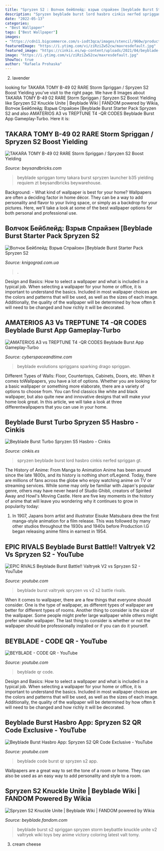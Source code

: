 ```yaml
---
title: "Spryzen S2 : Волчок бейблейд: взрыв спрайзен [beyblade Burst Starter Pack Spryzen S2"
description: "Spryzen beyblade burst lord hasbro cinkis nerfed spriggan gt"
date: "2022-05-13"
categories:
- "Best Wallpaper"
tags: ["Best Wallpaper"]
images:
- "https://cdn11.bigcommerce.com/s-iodt3qca/images/stencil/960w/products/478/921/s-l1600__15056.1536435889.jpg?c=2"
featuredImage: "https://i.ytimg.com/vi/ziRziZw52cw/maxresdefault.jpg"
featured_image: "https://cinkis.es/wp-content/uploads/2021/04/beyblade-burst-turbo-spryzen-s5-1-768x432.jpg"
image: "https://i.ytimg.com/vi/ziRziZw52cw/maxresdefault.jpg"
ShowToc: true
author: "Rafaela Prohaska"
---
```



2. lavender 

	

		
looking for TAKARA TOMY B-49 02 RARE Storm Spriggan / Spryzen S2 Boost Yielding you've visit to the right page. We have 8 Images about TAKARA TOMY B-49 02 RARE Storm Spriggan / Spryzen S2 Boost Yielding like Spryzen S2 Knuckle Unite | Beyblade Wiki | FANDOM powered by Wikia, Волчок Бейблейд: Взрыв Спрайзен [Beyblade Burst Starter Pack Spryzen S2 and also AMATERIOS A3 vs TREPTUNE T4 -QR CODES Beyblade Burst App Gameplay-Turbo. Here it is:
		
    
## TAKARA TOMY B-49 02 RARE Storm Spriggan / Spryzen S2 Boost Yielding

<img loading=lazy src="https://cdn11.bigcommerce.com/s-iodt3qca/images/stencil/960w/products/478/921/s-l1600__15056.1536435889.jpg?c=2" onerror="this.onerror=null;this.src='https://tse3.mm.bing.net/th?id=OIP.BFWxv5XWT63AD7-WZByiNAHaJf&amp;pid=15.1';" alt="TAKARA TOMY B-49 02 RARE Storm Spriggan / Spryzen S2 Boost Yielding">

_Source: beysandbricks.com_

>beyblade spriggan tomy takara burst spryzen launcher b35 yielding requiem zt beysandbricks beywarehouse. 

	

Background: - What kind of wallpaper is best for your home?
Wallpapers are often a deciding factor in home décor. They can be a way to add personality and flavor to your living space, or simply as a backdrop for your pictures. Here, we'll take a look at some of the best wallpaper options for both personal and professional use.

    
## Волчок Бейблейд: Взрыв Спрайзен [Beyblade Burst Starter Pack Spryzen S2

<img loading=lazy src="http://www.knigograd.com.ua/images/detailed/Beyblade_Burst_Starter_Pack_Spryzen_S2!.jpg" onerror="this.onerror=null;this.src='https://tse1.mm.bing.net/th?id=OIP.ISPrgigVAFVHcPHU_JMhpwHaJd&amp;pid=15.1';" alt="Волчок Бейблейд: Взрыв Спрайзен [Beyblade Burst Starter Pack Spryzen S2">

_Source: knigograd.com.ua_

>. 

	

Design and Basics: How to select a wallpaper and what is included in a typical job.
When selecting a wallpaper for your home or office, it is important to understand the basics. Included in most wallpaper choices are the colors and patterns that will be used, as well as the sizes of each image. Additionally, the quality of the wallpaper will be determined by how often it will need to be changed and how richly it will be decorated.

    
## AMATERIOS A3 Vs TREPTUNE T4 -QR CODES Beyblade Burst App Gameplay-Turbo

<img loading=lazy src="https://i.ytimg.com/vi/ziRziZw52cw/maxresdefault.jpg" onerror="this.onerror=null;this.src='https://tse2.mm.bing.net/th?id=OIP.axGo0YQvTOlKcJiWVyPMLAHaEK&amp;pid=15.1';" alt="AMATERIOS A3 vs TREPTUNE T4 -QR CODES Beyblade Burst App Gameplay-Turbo">

_Source: cyberspaceandtime.com_

>beyblade evolutions spriggans sparking drago spriggan. 

	

Different Types of Walls: Floor, Countertops, Cabinets, Doors, etc.
When it comes toWallpapers, you have a lot of options. Whether you are looking for a basic wallpaper or something more elaborate, there are a variety of options to choose from. You can find classics like white and black wallpaper, but also quite new and innovative designs that will make your home look great. In this article, we will take a look at three differentwallpapers that you can use in your home.

    
## Beyblade Burst Turbo Spryzen S5 Hasbro - Cinkis

<img loading=lazy src="https://cinkis.es/wp-content/uploads/2021/04/beyblade-burst-turbo-spryzen-s5-1-768x432.jpg" onerror="this.onerror=null;this.src='https://tse1.mm.bing.net/th?id=OIP.e4OSgNUeYrBTTqUDJFqV3wHaEK&amp;pid=15.1';" alt="Beyblade Burst Turbo Spryzen S5 Hasbro - Cinkis">

_Source: cinkis.es_

>spryzen beyblade burst lord hasbro cinkis nerfed spriggan gt. 

	

The History of Anime: From Manga to Animation
Anime has been around since the late 1800s, and its history is nothing short ofLegend. Today, there are millions of fans across the globe who enjoy watching anime on TV or streaming services. While some may only be familiar with Japan's popular genre, others may have never heard of Studio Ghibli, creators of Spirited Away and Howl's Moving Castle. Here are five key moments in the history of anime that will leave you wondering why it continues to grow in popularity today:
1) In 1907, Japans born artist and illustrator Eisuke Matsubara drew the first manga-style animation for a film release. This was followed by many other studios throughout the 1930s and 1940s before Production I.G began releasing anime films in earnest in 1954.

    
## EPIC RIVALS Beyblade Burst Battle!! Valtryek V2 Vs Spryzen S2 - YouTube

<img loading=lazy src="https://i.ytimg.com/vi/fk41mhRpvls/maxresdefault.jpg" onerror="this.onerror=null;this.src='https://tse4.mm.bing.net/th?id=OIP.OZ9rSeRWbNTOtFbW0AmeLwHaEK&amp;pid=15.1';" alt="EPIC RIVALS Beyblade Burst Battle!! Valtryek V2 vs Spryzen S2 - YouTube">

_Source: youtube.com_

>beyblade burst valtryek spryzen vs v2 s2 battle rivals. 

	

When it comes to wallpaper, there are a few things that everyone should consider. One is the type of wallpaper, as different types of wallpaper are better for different types of rooms. Another thing to consider is the size of the wallpaper. Some people might prefer large wallpaper while others might prefer smaller wallpaper. The last thing to consider is whether or not the wallpaper should be professionally installed or if you can do it yourself.

    
## BEYBLADE - CODE QR - YouTube

<img loading=lazy src="https://i.ytimg.com/vi/1NMoUHoCdEE/maxresdefault.jpg" onerror="this.onerror=null;this.src='https://tse2.mm.bing.net/th?id=OIP.s2OslXb5jT7QljhgZRcZrAHaEK&amp;pid=15.1';" alt="BEYBLADE - CODE QR - YouTube">

_Source: youtube.com_

>beyblade qr code. 

	

Design and Basics: How to select a wallpaper and what is included in a typical job.
When selecting a wallpaper for your home or office, it is important to understand the basics. Included in most wallpaper choices are the colors and patterns that will be used, as well as the sizes of each image. Additionally, the quality of the wallpaper will be determined by how often it will need to be changed and how richly it will be decorated.

    
## Beyblade Burst Hasbro App: Spryzen S2 QR Code Exclusive - YouTube

<img loading=lazy src="https://i.ytimg.com/vi/DhLU0CO2q4M/maxresdefault.jpg" onerror="this.onerror=null;this.src='https://tse2.mm.bing.net/th?id=OIP.C6vDScRwVFHeJMTSTe6WHwHaEK&amp;pid=15.1';" alt="Beyblade Burst Hasbro App: Spryzen S2 QR Code Exclusive - YouTube">

_Source: youtube.com_

>beyblade code burst qr spryzen s2 app. 

	

Wallpapers are a great way to set the tone of a room or home. They can also be used as an easy way to add personality and style to a room.

    
## Spryzen S2 Knuckle Unite | Beyblade Wiki | FANDOM Powered By Wikia

<img loading=lazy src="https://vignette.wikia.nocookie.net/beyblade/images/a/a7/Beyblade_Spriggan.png/revision/latest?cb=20181218235223" onerror="this.onerror=null;this.src='https://tse3.mm.bing.net/th?id=OIP._3RJ2T80G0GdOVThjz1oMgAAAA&amp;pid=15.1';" alt="Spryzen S2 Knuckle Unite | Beyblade Wiki | FANDOM powered by Wikia">

_Source: beyblade.fandom.com_

>beyblade burst s2 spriggan spryzen storm beybattle knuckle unite v2 valtryek wiki toys bey anime victory coloring latest valt tomy. 

	

3. cream cheese 

